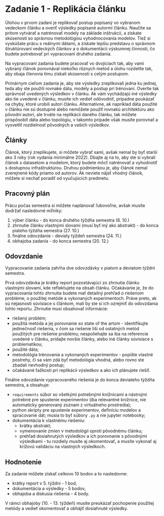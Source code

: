 # Zadanie 1 - Replikácia článku

Úlohou v prvom zadaní je replikovať postup popísaný vo vybranom vedeckom článku a overiť výsledky popísané autormi článku. Naučíte sa pritom vytvárať a natrénovať modely na základe inštrukcií, a získate skúsenosti so správnou metodológiou vyhodnocovania modelov. Tiež si vyskúšate prácu s reálnymi dátami, a získate lepšiu predstavu o správnom štruktúrovaní vedeckých článkov a o dokumentácii výskumnej činnosti, čo budete potrebovať pri vypracovaní druhého zadania.

Na vypracovaní zadania budete pracovať vo dvojiciach tak, aby vami vybraný článok porovnával niekoľko rôznych metód a úlohu rozdelíte tak, aby obaja členovia tímu získali skúsenosti s celým postupom.

Primárnym cieľom zadania je, aby ste výsledky zreplikovali jedna ku jednej, teda aby ste použili rovnaké dáta, modely a postup pri trénovaní. Overíte tak správnosť uvedených výsledkov v článku. Ak vám vychádzajú iné výsledky ako tie uvedené v článku, musíte ich vedieť odôvodniť, prípadne poukázať na chyby, ktoré urobili autori článku. Alternatívne, ak napríklad dáta použité v článku nie sú dostupné alebo nemôžete použiť rovnakú architektúru ako pôvodní autori, ale trváte na replikácii daného článku, tak môžete prispôsobiť dáta alebo topológiu, v takomto prípade však musíte porovnať a vysvetliť rozdielnosť pôvodných a vašich výsledkov.

## Články

Článok, ktorý zreplikujete, si môžete vybrať sami, avšak nemal by byť starší ako 3 roky (rok vydania minimálne 2022). Dbajte aj na to, aby ste si vybrali článok s datasetom a modelom, ktorý budete môcť natrénovať a vyhodnotiť s dostupnou infraštruktúrou. Druhou podmienkou je, aby článok nemal zverejnené kódy priamo od autorov. Ak neviete nájsť vhodný článok, môžete si nechať poradiť od vyučujúcich predmetu.

## Pracovný plán

Prácu počas semestra si môžete naplánovať ľubovoľne, avšak musíte dodržať nasledovné míľniky:

 1. výber článku - do konca druhého týždňa semestra (6. 10.)
 2. zhrnutie článku vlastnými slovami (musí byť iný ako abstrakt) - do konca piateho týždňa semestra (27. 10.)
 3. finálne odovzdanie - deviaty týždeň semestra (24. 11.)
 4. obhajoba zadania - do konca semestra (20. 12.)

## Odovzdanie

Vypracovanie zadania zahŕňa dve odovzdávky v piatom a deviatom týždni semestra.

Prvá odovzdávka je krátky report pozostávajúci zo zhrnutia článku vlastnými slovami, kde reflektujete na obsah článku. Očakávanie je, že do vypracovania tohto zhrnutia budete mať detailný prehľad o riešenom probléme, o použitej metóde a vykonaných experimentoch. Práve preto, ak sú nejasnosti súvisiace s článkom, mali by ste si ich ozrejmiť do odovzdania tohto reportu. Zhrnutie musí obsahovať informácie:

 * riešený problém;
 * použitá metóda a jej porovnanie so state of the artom - identifikujte jedinečnosť riešenia, v čom sa riešenie líši od ostatných metód použitých pre riešenie problému; nespoliehajte sa iba na referencie uvedené v článku, pridajte novšie články, alebo iné články súvisiace s problematikou;
 * použité dáta;
 * metodológia trénovania a vykonaných experimentov - popíšte vlastné postrehy, či sa vám zdá byť metodológia vhodná, alebo rovno ste zbadali nevhodný postup;
 * očakávané ťažkosti pri replikácii výsledkov a ako ich plánujete riešiť.

Finálne odovzdanie vypracovaného riešenia je do konca deviateho týždňa semestra, a obsahuje:

 * `requirements` súbor so všetkými potrebnými knižnicami a nástrojmi potrebné pre spustenie experimentov (iba relevantné knižnice, nie automaticky generovaný zoznam z virtuálneho prostredia);
 * python skripty pre spustenie experimentov, definíciu modelov a spracovanie dát; musia to byť súbory `.py` a nie jupyter notebooky;
 * dokumentácia k vlastnému riešeniu:
    * krátky abstrakt;
    * vymenovanie zmien v metodológii oproti pôvodnému článku;
    * prehľad dosiahnutých výsledkov a ich porovnanie s pôvodnými výsledkami - tu rozdiely musíte aj okomentovať, a musíte vykonať aj krížovú validáciu na vlastných výsledkoch.

## Hodnotenie

Za zadanie môžete získať celkovo 10 bodov a to nasledovne:

 * krátky report v 5. týždni - 1 bod,
 * dokumentácia a výsledky - 5 bodov,
 * obhajoba a diskusia riešenia - 4 body.

V rámci obhajoby (10. - 13. týždeň) musíte preukázať pochopenie použitej metódy a vedieť okomentovať a obhájiť dosiahnuté výsledky.
